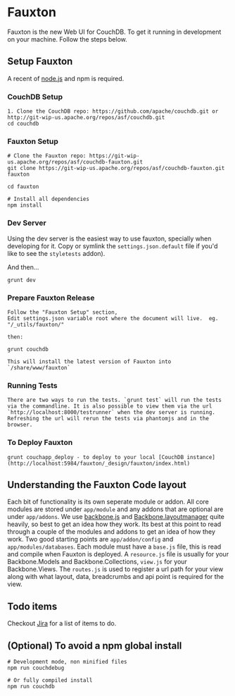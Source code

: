 Fauxton
=======

Fauxton is the new Web UI for CouchDB. To get it running in development on your machine. Follow the steps below.

## Setup Fauxton ##

A recent of [node.js](http://nodejs.org/) and npm is required.

### CouchDB Setup ###

    1. Clone the CouchDB repo: https://github.com/apache/couchdb.git or http://git-wip-us.apache.org/repos/asf/couchdb.git
    cd couchdb

### Fauxton Setup ###

    # Clone the Fauxton repo: https://git-wip-us.apache.org/repos/asf/couchdb-fauxton.git
    git clone https://git-wip-us.apache.org/repos/asf/couchdb-fauxton.git fauxton

    cd fauxton

    # Install all dependencies
    npm install

### Dev Server
Using the dev server is the easiest way to use fauxton, specially when
developing for it. Copy or symlink the `settings.json.default` file if you'd like to see the `styletests` addon).

And then...

    grunt dev

### Prepare Fauxton Release
    Follow the "Fauxton Setup" section,
    Edit settings.json variable root where the document will live.  eg.  "/_utils/fauxton/"

    then:

    grunt couchdb

    This will install the latest version of Fauxton into `/share/www/fauxton`

### Running Tests
    There are two ways to run the tests. `grunt test` will run the tests via the commandline. It is also possible to view them via the url
    `http://localhost:8000/testrunner` when the dev server is running. Refreshing the url will rerun the tests via phantomjs and in the browser.

### To Deploy Fauxton

    grunt couchapp_deploy - to deploy to your local [CouchDB instance] (http://localhost:5984/fauxton/_design/fauxton/index.html)

## Understanding the Fauxton Code layout

Each bit of functionality is its own seperate module or addon. All core modules are stored under `app/module` and any addons that are optional are under `app/addons`.
We use [backbone.js](http://backbonejs.org/) and [Backbone.layoutmanager](https://github.com/tbranyen/backbone.layoutmanager) quite heavily, so best to get an idea how they work.
Its best at this point to read through a couple of the modules and addons to get an idea of how they work. Two good starting points are `app/addon/config` and `app/modules/databases`.
Each module must have a `base.js` file, this is read and compile when Fauxton is deployed. A `resource.js` file is usually for your Backbone.Models and Backbone.Collections,
`view.js` for your Backbone.Views. The `routes.js` is used to register a url path for your view along with what layout, data, breadcrumbs and api point is required for the view.

## Todo items

Checkout [Jira](https://issues.apache.org/jira/browse/COUCHDB/component/12320406) for a list of items to do.

## (Optional) To avoid a npm global install
    # Development mode, non minified files
    npm run couchdebug

    # Or fully compiled install
    npm run couchdb

